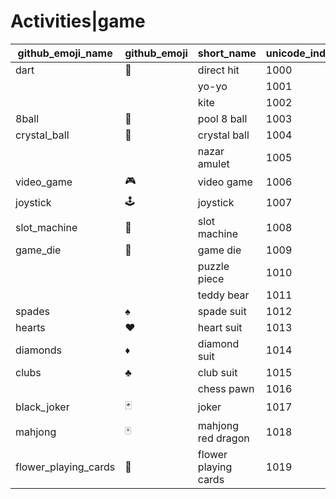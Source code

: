 # Activities|game

|github_emoji_name|github_emoji|short_name|unicode_index|
|---|---|---|---|
|dart|:dart:|direct hit|1000|
|||yo-yo|1001|
|||kite|1002|
|8ball|:8ball:|pool 8 ball|1003|
|crystal_ball|:crystal_ball:|crystal ball|1004|
|||nazar amulet|1005|
|video_game|:video_game:|video game|1006|
|joystick|:joystick:|joystick|1007|
|slot_machine|:slot_machine:|slot machine|1008|
|game_die|:game_die:|game die|1009|
|||puzzle piece|1010|
|||teddy bear|1011|
|spades|:spades:|spade suit|1012|
|hearts|:hearts:|heart suit|1013|
|diamonds|:diamonds:|diamond suit|1014|
|clubs|:clubs:|club suit|1015|
|||chess pawn|1016|
|black_joker|:black_joker:|joker|1017|
|mahjong|:mahjong:|mahjong red dragon|1018|
|flower_playing_cards|:flower_playing_cards:|flower playing cards|1019|
